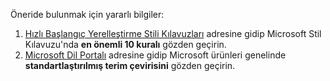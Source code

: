 Öneride bulunmak için yararlı bilgiler:
1. [Hızlı Başlangıç Yerelleştirme Stili Kılavuzları](https://docs.microsoft.com/globalization/localization/styleguides) adresine gidip Microsoft Stil Kılavuzu'nda **en önemli 10 kuralı** gözden geçirin.
2. [Microsoft Dil Portalı](https://www.microsoft.com/language) adresine gidip Microsoft ürünleri genelinde **standartlaştırılmış terim çevirisini** gözden geçirin.
